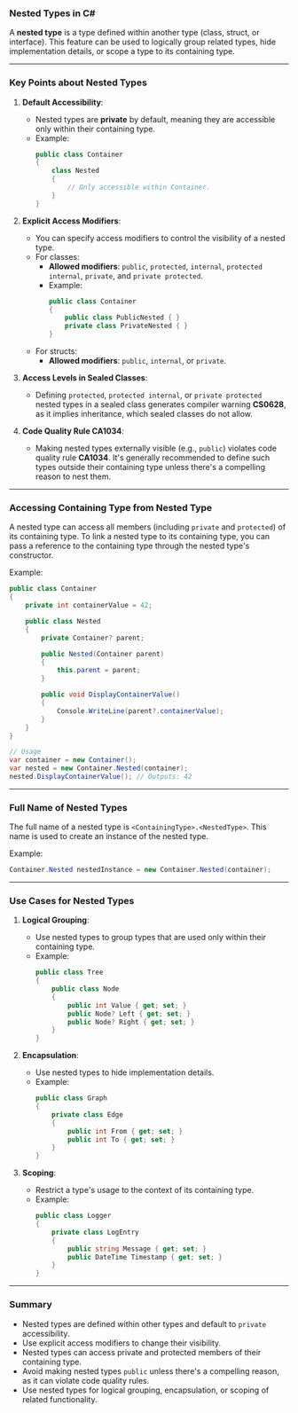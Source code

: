 ### Nested Types in C#

A **nested type** is a type defined within another type (class, struct, or interface). This feature can be used to logically group related types, hide implementation details, or scope a type to its containing type.

---

### Key Points about Nested Types

1. **Default Accessibility**:
   - Nested types are **private** by default, meaning they are accessible only within their containing type.
   - Example:
     ```csharp
     public class Container
     {
         class Nested
         {
             // Only accessible within Container.
         }
     }
     ```

2. **Explicit Access Modifiers**:
   - You can specify access modifiers to control the visibility of a nested type.
   - For classes:
     - **Allowed modifiers**: `public`, `protected`, `internal`, `protected internal`, `private`, and `private protected`.
     - Example:
       ```csharp
       public class Container
       {
           public class PublicNested { }
           private class PrivateNested { }
       }
       ```
   - For structs:
     - **Allowed modifiers**: `public`, `internal`, or `private`.

3. **Access Levels in Sealed Classes**:
   - Defining `protected`, `protected internal`, or `private protected` nested types in a sealed class generates compiler warning **CS0628**, as it implies inheritance, which sealed classes do not allow.

4. **Code Quality Rule CA1034**:
   - Making nested types externally visible (e.g., `public`) violates code quality rule **CA1034**. It's generally recommended to define such types outside their containing type unless there's a compelling reason to nest them.

---

### Accessing Containing Type from Nested Type

A nested type can access all members (including `private` and `protected`) of its containing type. To link a nested type to its containing type, you can pass a reference to the containing type through the nested type's constructor.

Example:
```csharp
public class Container
{
    private int containerValue = 42;

    public class Nested
    {
        private Container? parent;

        public Nested(Container parent)
        {
            this.parent = parent;
        }

        public void DisplayContainerValue()
        {
            Console.WriteLine(parent?.containerValue);
        }
    }
}

// Usage
var container = new Container();
var nested = new Container.Nested(container);
nested.DisplayContainerValue(); // Outputs: 42
```

---

### Full Name of Nested Types

The full name of a nested type is `<ContainingType>.<NestedType>`. This name is used to create an instance of the nested type.

Example:
```csharp
Container.Nested nestedInstance = new Container.Nested(container);
```

---

### Use Cases for Nested Types

1. **Logical Grouping**:
   - Use nested types to group types that are used only within their containing type.
   - Example:
     ```csharp
     public class Tree
     {
         public class Node
         {
             public int Value { get; set; }
             public Node? Left { get; set; }
             public Node? Right { get; set; }
         }
     }
     ```

2. **Encapsulation**:
   - Use nested types to hide implementation details.
   - Example:
     ```csharp
     public class Graph
     {
         private class Edge
         {
             public int From { get; set; }
             public int To { get; set; }
         }
     }
     ```

3. **Scoping**:
   - Restrict a type's usage to the context of its containing type.
   - Example:
     ```csharp
     public class Logger
     {
         private class LogEntry
         {
             public string Message { get; set; }
             public DateTime Timestamp { get; set; }
         }
     }
     ```

---

### Summary

- Nested types are defined within other types and default to `private` accessibility.
- Use explicit access modifiers to change their visibility.
- Nested types can access private and protected members of their containing type.
- Avoid making nested types `public` unless there's a compelling reason, as it can violate code quality rules.
- Use nested types for logical grouping, encapsulation, or scoping of related functionality.
